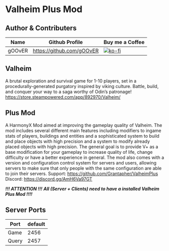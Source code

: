 ﻿# Valheim Plus Mod

## Author & Contributers
| Name        | Github Profile  | Buy me a Coffee |
| ------------- |-------------|-------------|
|   gOOvER   | https://github.com/gOOvER | [![ko-fi](https://ko-fi.com/img/githubbutton_sm.svg)](https://ko-fi.com/B0B351D0Q) |


## Valheim

A brutal exploration and survival game for 1-10 players, set in a procedurally-generated purgatory inspired by viking culture. Battle, build, and conquer your way to a saga worthy of Odin’s patronage!
https://store.steampowered.com/app/892970/Valheim/

## Plus Mod

A HarmonyX Mod aimed at improving the gameplay quality of Valheim. The mod includes several different main features including modifiers to ingame stats of players, buildings and entities and a sophisticated system to build and place objects with high precision and a system to modify already placed objects with high precision. The general goal is to provide V+ as a base modification for your gameplay to increase quality of life, change difficulty or have a better experience in general. The mod also comes with a version and configuration control system for servers and users, allowing servers to make sure that only people with the same configuration are able to join their servers.
Support: https://github.com/Grantapher/ValheimPlus
Discord: https://discord.gg/AmH6Va97GT

***!!! ATTENTION !!!***
***All (Server + Clients) need to have a installed Valheim Plus Mod !!!!***

## Server Ports

| Port  | default |
|-------|---------|
| Game  | 2456    |
| Query | 2457    |
